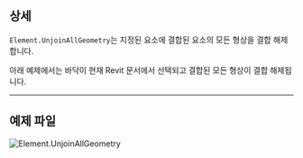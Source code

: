 ## 상세
`Element.UnjoinAllGeometry`는 지정된 요소에 결합된 요소의 모든 형상을 결합 해제합니다.

아래 예제에서는 바닥이 현재 Revit 문서에서 선택되고 결합된 모든 형상이 결합 해제됩니다.
___
## 예제 파일

![Element.UnjoinAllGeometry](./Revit.Elements.Element.UnjoinAllGeometry_img.jpg)

